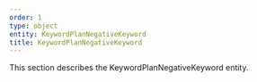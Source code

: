 ```yaml
---
order: 1
type: object
entity: KeywordPlanNegativeKeyword
title: KeywordPlanNegativeKeyword
---
```


This section describes the KeywordPlanNegativeKeyword entity.
